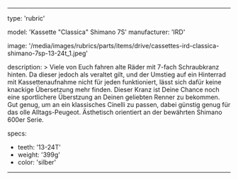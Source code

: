 ---

type: 'rubric'


model: 'Kassette "Classica" Shimano 7S'
manufacturer: 'IRD'

image: '/media/images/rubrics/parts/items/drive/cassettes-ird-classica-shimano-7sp-13-24t_1.jpeg'

description: >
    Viele von Euch fahren alte Räder mit 7-fach Schraubkranz hinten. Da dieser jedoch als veraltet gilt, und der Umstieg auf ein Hinterrad mit Kassettenaufnahme nicht für jeden funktioniert, lässt sich dafür keine knackige Übersetzung mehr finden. Dieser Kranz ist Deine Chance noch eine sportlichere Überstzung an Deinen geliebten Renner zu bekommen. Gut genug, um an ein klassisches Cinelli zu passen, dabei günstig genug für das olle Alltags-Peugeot. Ästhetisch orientiert an der bewährten Shimano 600er Serie.

specs:
  - teeth: '13-24T'
  - weight: '399g'
  - color: 'silber'

---